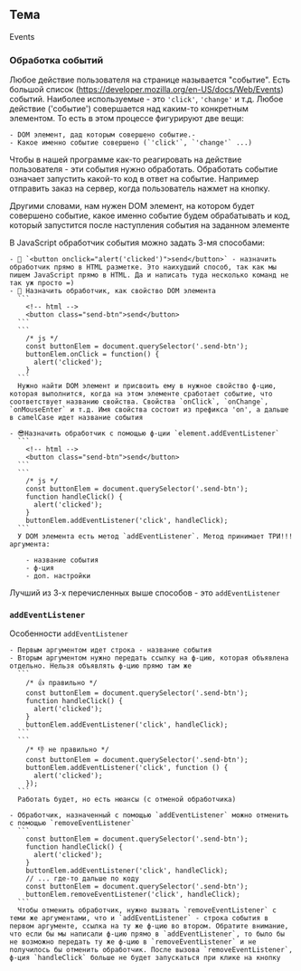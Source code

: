 ## Тема ##
Events

### Обработка событий ###

Любое действие пользователя на странице называется "событие". Есть большой список (https://developer.mozilla.org/en-US/docs/Web/Events) событий. Наиболее используемые - это `'click'`, `'change'` и т.д. Любое действие ('событие') совершается над каким-то конкретным элементом. То есть в этом процессе фигурируют две вещи: 
  
    - DOM элемент, дад которым совершено событие.- 
    - Какое именно событие совершено (`'click'`, `'change'` ...)
      

Чтобы в нашей программе как-то реагировать на действие пользователя - эти события нужно обработать. Обработать событие означает запустить какой-то код в ответ на событие. Например отправить заказ на сервер, когда пользователь нажмет на кнопку.

Другими словами, нам нужен DOM элемент, на котором будет совершено событие, какое именно событие будем обрабатывать и код, который запустится после наступления события на заданном элементе

В JavaScript обработчик события можно задать 3-мя способами:
  
    - 💩 `<button onclick="alert('clicked')">send</button>` - назначить обработчик прямо в HTML разметке. Это наихудший способ, так как мы пишем JavaScript прямо в HTML. Да и написать туда несколько команд не так уж просто =)
    - 💩 Назначить обработчик, как свойство DOM элемента
      ```
        <!-- html -->
        <button class="send-btn">send</button>
      ```
      ```
        /* js */
        const buttonElem = document.querySelector('.send-btn');
        buttonElem.onClick = function() {
          alert('clicked');
        }
      ```
      Нужно найти DOM элемент и присвоить ему в нужное свойство ф-цию, которая выполнится, когда на этом элементе сработает событие, что соответствует названию свойства. Свойства `onClick`, `onChange`, `onMouseEnter` и т.д. Имя свойства состоит из префикса 'on', а дальше в camelCase идет название события 
    
    - 😎Назначить обработчик с помощью ф-ции `element.addEventListener`
      ```
        <!-- html -->
        <button class="send-btn">send</button>
      ```
      ```
        /* js */
        const buttonElem = document.querySelector('.send-btn');
        function handleClick() {
          alert('clicked');
        }
        buttonElem.addEventListener('click', handleClick);
      ```
      У DOM элемента есть метод `addEventListener`. Метод принимает ТРИ!!! аргумента:
      
        - название события
        - ф-ция
        - доп. настройки
      
    


  Лучший из 3-х перечисленных выше способов - это `addEventListener`


### `addEventListener` ###

  Особенности `addEventListener`
  
    - Первым аргументом идет строка - название события
    - Вторым аргументом нужно передать ссылку на ф-цию, которая объявлена отдельно. Нельзя объявлять ф-цию прямо там же
      ```
        /* 👍 правильно */
        const buttonElem = document.querySelector('.send-btn');
        function handleClick() {
          alert('clicked');
        }
        buttonElem.addEventListener('click', handleClick);
      ```
      ```
        /* 👎 не правильно */
        const buttonElem = document.querySelector('.send-btn');
        buttonElem.addEventListener('click', function () {
          alert('clicked');
        });
      ```
      Работать будет, но есть нюансы (с отменой обработчика)
    
    - Обработчик, назначенный с помощью `addEventListener` можно отменить с помощью `removeEventListener`
      ```
        const buttonElem = document.querySelector('.send-btn');
        function handleClick() {
          alert('clicked');
        }
        buttonElem.addEventListener('click', handleClick);
        // ... где-то дальше по коду
        const buttonElem = document.querySelector('.send-btn');
        buttonElem.removeEventListener('click', handleClick);
      ```
      Чтобы отменить обработчик, нужно вызвать `removeEventListener` с теми же аргументами, что и `addEventListener` - строка события в первом аргументе, ссылка на ту же ф-цию во втором. Обратите внимание, что если бы мы написали ф-цию прямо в `addEventListener`, то было бы не возможно передать ту же ф-цию в `removeEventListener` и не получилось бы отменить обработчик. После вызова `removeEventListener`, ф-ция `handleClick` больше не будет запускаться при клике на кнопку
    

